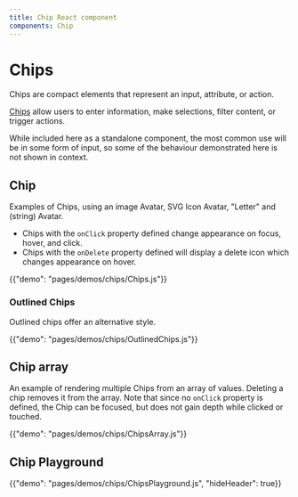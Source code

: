 ```yaml
---
title: Chip React component
components: Chip
---
```

# Chips

<p class="description">Chips are compact elements that represent an input, attribute, or action.</p>

[Chips](https://material.io/design/components/chips.html) allow users to enter information, make selections, filter content, or trigger actions.

While included here as a standalone component, the most common use will be in some form of input, so some of the behaviour demonstrated here is not shown in context.

## Chip

Examples of Chips, using an image Avatar, SVG Icon Avatar, "Letter" and (string) Avatar.

- Chips with the `onClick` property defined change appearance on focus, hover, and click.
- Chips with the `onDelete` property defined will display a delete icon which changes appearance on hover.

{{"demo": "pages/demos/chips/Chips.js"}}

### Outlined Chips

Outlined chips offer an alternative style.

{{"demo": "pages/demos/chips/OutlinedChips.js"}}

## Chip array

An example of rendering multiple Chips from an array of values. Deleting a chip removes it from the array. Note that since no `onClick` property is defined, the Chip can be focused, but does not gain depth while clicked or touched.

{{"demo": "pages/demos/chips/ChipsArray.js"}}

## Chip Playground

{{"demo": "pages/demos/chips/ChipsPlayground.js", "hideHeader": true}}